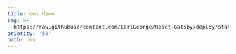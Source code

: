 ```yaml
---
title: cms demo
img: >-
  https://raw.githubusercontent.com/EarlGeorge/React-Gatsby/deploy/static/assets/1451846704872-4c2a8e1468fe.jpg
priority: '50'
path: cms
---
```



